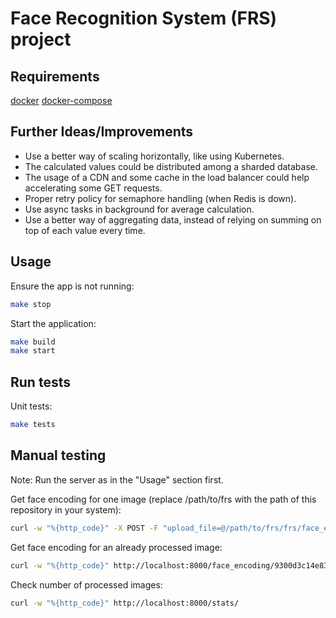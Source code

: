 # Face Recognition System (FRS) project

## Requirements

[docker](https://www.docker.com/)
[docker-compose](https://docs.docker.com/compose/)

## Further Ideas/Improvements

- Use a better way of scaling horizontally, like using Kubernetes.
- The calculated values could be distributed among a sharded database.
- The usage of a CDN and some cache in the load balancer could help accelerating some GET requests.
- Proper retry policy for semaphore handling (when Redis is down).
- Use async tasks in background for average calculation.
- Use a better way of aggregating data, instead of relying on summing on top of each value every time.

## Usage

Ensure the app is not running:

```sh
make stop
```

Start the application:

```sh
make build
make start
```
## Run tests

Unit tests:

```sh
make tests
```

## Manual testing

Note: Run the server as in the "Usage" section first.

Get face encoding for one image (replace /path/to/frs with the path of this repository in your system):

```sh
curl -w "%{http_code}" -X POST -F "upload_file=@/path/to/frs/frs/face_encodings/tests/samples/Michael_Schumacher_0003.jpg" http://localhost:8000/generate_face_encoding
```

Get face encoding for an already processed image:

```sh
curl -w "%{http_code}" http://localhost:8000/face_encoding/9300d3c14e83f9dca75e135363b4a29297a4654f521b321240b0466780c27bed
```

Check number of processed images:

```sh
curl -w "%{http_code}" http://localhost:8000/stats/
```
